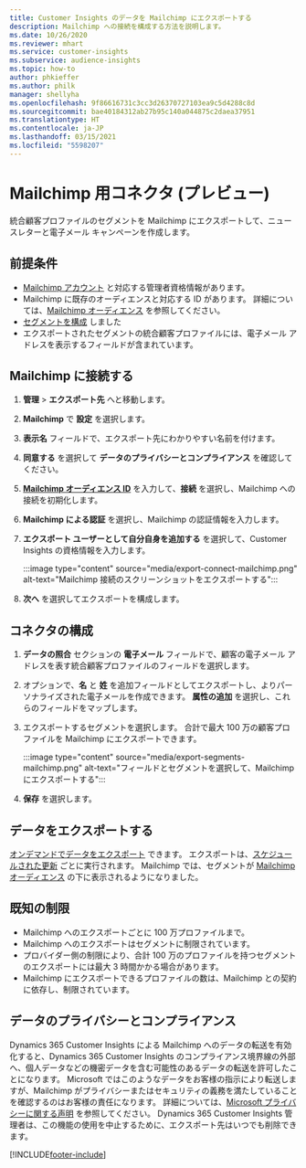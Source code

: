 ```yaml
---
title: Customer Insights のデータを Mailchimp にエクスポートする
description: Mailchimp への接続を構成する方法を説明します。
ms.date: 10/26/2020
ms.reviewer: mhart
ms.service: customer-insights
ms.subservice: audience-insights
ms.topic: how-to
author: phkieffer
ms.author: philk
manager: shellyha
ms.openlocfilehash: 9f86616731c3cc3d26370727103ea9c5d4288c8d
ms.sourcegitcommit: bae40184312ab27b95c140a044875c2daea37951
ms.translationtype: HT
ms.contentlocale: ja-JP
ms.lasthandoff: 03/15/2021
ms.locfileid: "5598207"
---
```

# <a name="connector-for-mailchimp-preview"></a>Mailchimp 用コネクタ (プレビュー)

統合顧客プロファイルのセグメントを Mailchimp にエクスポートして、ニュースレターと電子メール キャンペーンを作成します。

## <a name="prerequisites"></a>前提条件

-   [Mailchimp アカウント](https://mailchimp.com/) と対応する管理者資格情報があります。
-   Mailchimp に既存のオーディエンスと対応する ID があります。 詳細については、[Mailchimp オーディエンス](https://mailchimp.com/help/create-audience/) を参照してください。
-   [セグメントを構成](segments.md) しました
-   エクスポートされたセグメントの統合顧客プロファイルには、電子メール アドレスを表示するフィールドが含まれています。

## <a name="connect-to-mailchimp"></a>Mailchimp に接続する

1. **管理** > **エクスポート先** へと移動します。

1. **Mailchimp** で **設定** を選択します。

1. **表示名** フィールドで、エクスポート先にわかりやすい名前を付けます。

1. **同意する** を選択して **データのプライバシーとコンプライアンス** を確認してください。

1. **[Mailchimp オーディエンス ID](https://mailchimp.com/help/find-audience-id/)** を入力して、**接続** を選択し、Mailchimp への接続を初期化します。

1. **Mailchimp による認証** を選択し、Mailchimp の認証情報を入力します。

1. **エクスポート ユーザーとして自分自身を追加する** を選択して、Customer Insights の資格情報を入力します。

   :::image type="content" source="media/export-connect-mailchimp.png" alt-text="Mailchimp 接続のスクリーンショットをエクスポートする":::

1. **次へ** を選択してエクスポートを構成します。

## <a name="configure-the-connector"></a>コネクタの構成

1. **データの照合** セクションの **電子メール** フィールドで、顧客の電子メール アドレスを表す統合顧客プロファイルのフィールドを選択します。 

1. オプションで、**名** と **姓** を追加フィールドとしてエクスポートし、よりパーソナライズされた電子メールを作成できます。 **属性の追加** を選択し、これらのフィールドをマップします。

1. エクスポートするセグメントを選択します。 合計で最大 100 万の顧客プロファイルを Mailchimp にエクスポートできます。

   :::image type="content" source="media/export-segments-mailchimp.png" alt-text="フィールドとセグメントを選択して、Mailchimp にエクスポートする":::

1. **保存** を選択します。

## <a name="export-the-data"></a>データをエクスポートする

[オンデマンドでデータをエクスポート](export-destinations.md) できます。 エクスポートは、[スケジュールされた更新](system.md#schedule-tab) ごとに実行されます。 Mailchimp では、セグメントが [Mailchimp オーディエンス](https://mailchimp.com/help/create-audience/) の下に表示されるようになりました。

## <a name="known-limitations"></a>既知の制限

- Mailchimp へのエクスポートごとに 100 万プロファイルまで。
- Mailchimp へのエクスポートはセグメントに制限されています。
- プロバイダー側の制限により、合計 100 万のプロファイルを持つセグメントのエクスポートには最大 3 時間かかる場合があります。 
- Mailchimp にエクスポートできるプロファイルの数は、Mailchimp との契約に依存し、制限されています。

## <a name="data-privacy-and-compliance"></a>データのプライバシーとコンプライアンス

Dynamics 365 Customer Insights による Mailchimp へのデータの転送を有効化すると、Dynamics 365 Customer Insights のコンプライアンス境界線の外部へ、個人データなどの機密データを含む可能性のあるデータの転送を許可したことになります。 Microsoft ではこのようなデータをお客様の指示により転送しますが、Mailchimp がプライバシーまたはセキュリティの義務を満たしていることを確認するのはお客様の責任になります。 詳細については、[Microsoft プライバシーに関する声明](https://go.microsoft.com/fwlink/?linkid=396732) を参照してください。
Dynamics 365 Customer Insights 管理者は、この機能の使用を中止するために、エクスポート先はいつでも削除できます。


[!INCLUDE[footer-include](../includes/footer-banner.md)]